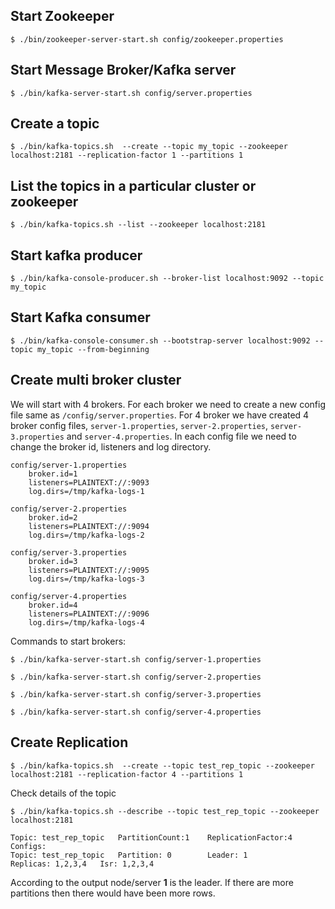 ## Start Zookeeper
`$ ./bin/zookeeper-server-start.sh config/zookeeper.properties`

## Start Message Broker/Kafka server
`$ ./bin/kafka-server-start.sh config/server.properties`

## Create a topic
`$ ./bin/kafka-topics.sh  --create --topic my_topic --zookeeper localhost:2181 --replication-factor 1 --partitions 1`

## List the topics in a particular cluster or zookeeper
`$ ./bin/kafka-topics.sh --list --zookeeper localhost:2181`

## Start kafka producer
`$ ./bin/kafka-console-producer.sh --broker-list localhost:9092 --topic my_topic`

## Start Kafka consumer
`$ ./bin/kafka-console-consumer.sh --bootstrap-server localhost:9092 --topic my_topic --from-beginning`

## Create multi broker cluster
We will start with 4 brokers. For each broker we need to create a new config file same as `/config/server.properties`. For 4 broker we have created 4 broker config files, `server-1.properties`, `server-2.properties`, `server-3.properties` and `server-4.properties`. In each config file we need to change the broker id, listeners and log directory.
```
config/server-1.properties
	broker.id=1
    listeners=PLAINTEXT://:9093
    log.dirs=/tmp/kafka-logs-1

config/server-2.properties
	broker.id=2
    listeners=PLAINTEXT://:9094
    log.dirs=/tmp/kafka-logs-2

config/server-3.properties
	broker.id=3
    listeners=PLAINTEXT://:9095
    log.dirs=/tmp/kafka-logs-3

config/server-4.properties
	broker.id=4
    listeners=PLAINTEXT://:9096
    log.dirs=/tmp/kafka-logs-4         

```

Commands to start brokers:

`$ ./bin/kafka-server-start.sh config/server-1.properties`

`$ ./bin/kafka-server-start.sh config/server-2.properties`

`$ ./bin/kafka-server-start.sh config/server-3.properties`

`$ ./bin/kafka-server-start.sh config/server-4.properties`

## Create Replication

`$ ./bin/kafka-topics.sh  --create --topic test_rep_topic --zookeeper localhost:2181 --replication-factor 4 --partitions 1`

Check details of the topic
```
$ ./bin/kafka-topics.sh --describe --topic test_rep_topic --zookeeper localhost:2181

Topic: test_rep_topic   PartitionCount:1    ReplicationFactor:4 Configs:
Topic: test_rep_topic   Partition: 0        Leader: 1           Replicas: 1,2,3,4   Isr: 1,2,3,4

```
According to the output node/server **1** is the leader. If there are more partitions then there would have been more rows.